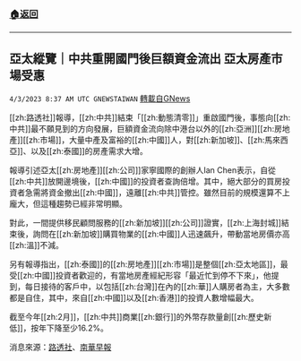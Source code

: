 ###  [:house:返回](README.md)
---


## 亞太縱覽｜中共重開國門後巨額資金流出  亞太房產市場受惠
`4/3/2023 8:37 AM UTC GNEWSTAIWAN` [轉載自GNews](https://gnews.org/articles/1068519)

[[zh:路透社]]報導，[[zh:中共]]結束「[[zh:動態清零]]」重啟國門後，事態向[[zh:中共]]最不願見到的方向發展，巨額資金流向除中港台以外的[[zh:亞洲]][[zh:房地產]][[zh:市場]]，大量中產及富裕的[[zh:中國]]人，對[[zh:新加坡]]、[[zh:馬來西亞]]、以及[[zh:泰國]]的房產需求大增。

  

報導引述亞太[[zh:房地產]][[zh:公司]]家寧國際的創辦人Ian Chen表示，自從[[zh:中共]]放開邊境後，[[zh:中國]]的投資者查詢倍增。其中，絕大部分的買房投資者急需將資金撤出[[zh:中國]]，遠離[[zh:中共]]管控。雖然目前的規模還算不上龐大，但這種趨勢已經非常明顯。

  

對此，一間提供移民顧問服務的[[zh:新加坡]][[zh:公司]]證實，[[zh:上海封城]]結束後，詢問在[[zh:新加坡]]購買物業的[[zh:中國]]人迅速飆升，帶動當地房價亦高[[zh:溫]]不減。

  

另有報導指出，[[zh:泰國]]的[[zh:房地產]][[zh:市場]]是整個[[zh:亞太地區]]，最受[[zh:中國]]投資者歡迎的，有當地房產經紀形容「最近忙到停不下來」，他提到，每日接待的客戶中，以包括[[zh:台灣]]在內的[[zh:華]]人購房者為主，大多數都是自住，其中，來自[[zh:中國]]以及[[zh:香港]]的投資人數增幅最大。

  

截至今年[[zh:2月]]，[[zh:中共]]商業[[zh:銀行]]的外幣存款量創[[zh:歷史新低]]，按年下降至少16.2%。

  

消息來源：[路透社](https://www.reuters.com/markets/asia/chinese-cash-trickling-back-asias-property-markets-2023-04-02/)、[南華早報](https://www.scmp.com/news/asia/article/3215777/chinese-buyers-snap-properties-singapore-and-australia-thailand)
